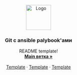 <br />
<div align="center">
  <a href="https://github.com/pakhomov-sys/test/tree/main">
    <img src="images/logo.png" alt="Logo" width="80" height="80">
  </a>

  <h3 align="center">Git с ansible palybook'ами</h3>

  <p align="center">
    README template!
    <br />
    <a href="https://github.com/pakhomov-sys/test/tree/main"><strong>Main ветка »</strong></a>
    <br />
    <br />
    <a href="https://example.com">Template</a>
    ·
    <a href="https://example.com">Template</a>
    ·
    <a href="https://example.com">Template</a>
  </p>
</div>
